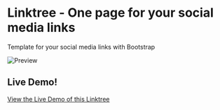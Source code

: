 # Linktree - One page for your social media links
Template for your social media links with Bootstrap

![Preview](https://laufmix.de/tools/linktree/img/preview.png)

## Live Demo!

[View the Live Demo of this Linktree](http://laufmix.de/linktree)
